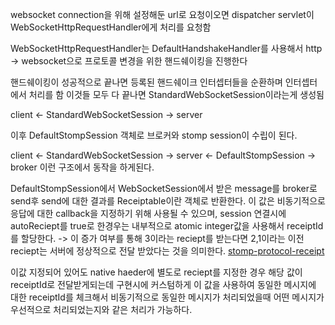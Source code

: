 
websocket connection을 위해 설정해둔 url로 요청이오면 dispatcher servlet이 WebSocketHttpRequestHandler에게 처리를 요청함

WebSocketHttpRequestHandler는 DefaultHandshakeHandler를 사용해서 http -> websocket으로 프로토콜 변경을 위한 핸드쉐이킹을 진행한다 

핸드쉐이킹이 성공적으로 끝나면 등록된 핸드쉐이크 인터셉터들을 순환하며 인터셉터에서 처리를 함
이것들 모두 다 끝나면 StandardWebSocketSession이라는게 생성됨

client <- StandardWebSocketSession -> server

이후 DefaultStompSession 객체로 브로커와 stomp session이 수립이 된다. 

client <- StandardWebSocketSession -> server <- DefaultStompSession -> broker
이런 구조에서 동작을 하게된다.

DefaultStompSession에서 WebSocketSession에서 받은 message를 broker로 send후 send에 대한 결과를 Receiptable이란 객체로 반환한다.
이 값은 비동기적으로 응답에 대한 callback을 지정하기 위해 사용될 수 있으며,
session 연결시에 autoReciept를 true로 한경우는 내부적으로 atomic integer값을 사용해서 receiptId를 할당한다. -> 이 증가 여부를 통해 3이라는 reciept를 받는다면 2,1이라는 이전 reciept는 서버에 정상적으로 전달 받았다는 것을 의미한다. [stomp-protocol-receipt](https://stomp.github.io/stomp-specification-1.2.html#RECEIPT)

이값 지정되어 있어도 native haeder에 별도로 reciept를 지정한 경우 해당 값이 receiptId로 전달받게되는데 구현시에 커스텀하게 이 값을 사용하여 동일한 메시지에 대한 receiptId를 체크해서 비동기적으로 동일한 메시지가 처리되었을때 어떤 메시지가 우선적으로 처리되었는지와 같은 처리가 가능하다.

